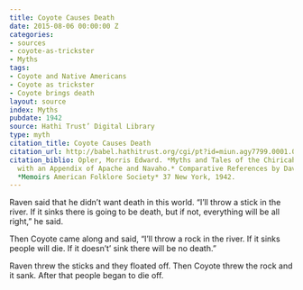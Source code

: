```yaml
---
title: Coyote Causes Death
date: 2015-08-06 00:00:00 Z
categories:
- sources
- coyote-as-trickster
- Myths
tags:
- Coyote and Native Americans
- Coyote as trickster
- Coyote brings death
layout: source
index: Myths
pubdate: 1942
source: Hathi Trust’ Digital Library
type: myth
citation_title: Coyote Causes Death
citation_url: http://babel.hathitrust.org/cgi/pt?id=miun.agy7799.0001.001;view=1up;seq=3
citation_biblio: Opler, Morris Edward. *Myths and Tales of the Chiricahua Apache Indians,
  with an Appendix of Apache and Navaho.* Comparative References by David French.
  *Memoirs American Folklore Society* 37 New York, 1942.
---
```


Raven said that he didn’t want death in this world. “I’ll throw a stick in the river. If it sinks there is going to be death, but if not, everything will be all right,” he said.

Then Coyote came along and said, “I’ll throw a rock in the river. If it sinks people will die. If it doesn’t’ sink there will be no death.”

Raven threw the sticks and they floated off. Then Coyote threw the rock and it sank. After that people began to die off.
